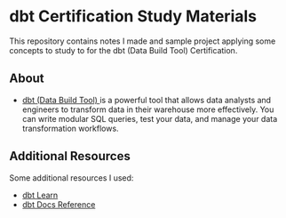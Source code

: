 # dbt Certification Study Materials
This repository contains notes I made and sample project applying some concepts to study to for the dbt (Data Build Tool) Certification.


## About 
- [dbt (Data Build Tool) ](https://docs.getdbt.com/docs/introduction/)
 is a powerful tool that allows data analysts and engineers to transform data in their warehouse more effectively. You can write modular SQL queries, test your data, and manage your data transformation workflows.


## Additional Resources
Some additional resources I used:
- [dbt Learn](https://courses.getdbt.com/)
- [dbt Docs Reference](https://docs.getdbt.com/reference/references-overview/)